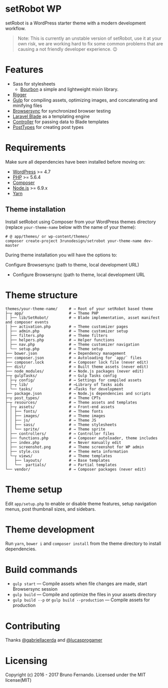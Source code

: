 # setRobot WP
setRobot is a WordPress starter theme with a modern development workflow.

> Note: This is currently an unstable version of setRobot, use it at your own risk, we are working hard to fix some common problems that are causing a not friendly developer experience. :wink:

# Features
*   Sass for stylesheets
    *   [Bourbon](bourbon.io/) a simple and lightweight mixin library.
*   [Rigger](https://github.com/kuzyk/gulp-rigger)
*   [Gulp](gulpjs.com) for compiling assets, optimizing images, and concatenating and minifying files
*   [Browsersync](http://www.browsersync.io/) for synchronized browser testing
*   [Laravel Blade](https://laravel.com/docs/5.3/blade) as a templating engine
*   [Controller](https://github.com/soberwp/controller) for passing data to Blade templates
*   [PostTypes](https://github.com/jjgrainger/PostTypes) for creating post types

# Requirements
Make sure all dependencies have been installed before moving on:

*   [WordPress](https://wordpress.org/) >= 4.7
*   [PHP](http://php.net/manual/en/install.php) >= 5.6.4
*   [Composer](https://getcomposer.org/download/)
*   [Node.js](http://nodejs.org/) >= 6.9.x
*   [Yarn](https://yarnpkg.com/en/docs/install)

## Theme installation

Install setRobot using Composer from your WordPress themes directory (replace `your-theme-name` below with the name of your theme):

```shell
# @ app/themes/ or wp-content/themes/
composer create-project 3runodesign/setrobot your-theme-name dev-master
```

During theme installation you will have the options to:

Configure Browsersync (path to theme, local development URL)
*   Configure Browsersync (path to theme, local development URL

# Theme structure

```
themes/your-theme-name/     # → Root of your setRobot based theme
├─┬ app/                    # → Theme PHP
│ ├── lib/SetRobot/         # → Blade implementation, asset manifest and composer events
│ ├── activation.php        # → Theme customizer pages
│ ├── admin.php             # → Theme customizer setup
│ ├── filters.php           # → Theme filters
│ ├── helpers.php           # → Helper functions
│ ├── nav.php               # → Theme customizer navigation
│ └── setup.php             # → Theme setup
├── bower.json              # → Dependency management
├── composer.json           # → Autoloading for `app/` files
├── composer.lock           # → Composer lock file (never edit)
├── dist/                   # → Built theme assets (never edit)
├── node_modules/           # → Node.js packages (never edit)
├─┬ gulpTasks/              # → Gulp Tasks config
│ ├─┬ config/               # → Settings for compiled assets
│ ├─┬ lib/                  # →Library of Tasks aids
│ └── tasks/                # →Tasks for development
├── package.json            # → Node.js dependencies and scripts
├─┬ post_types/             # → Theme CPTs
├─┬ resources/              # → Theme assets and templates
│ ├─┬ assets/               # → Front-end assets
│ │ ├── fonts/              # → Theme fonts
│ │ ├── images/             # → Theme images
│ │ ├── js/                 # → Theme JS
│ │ ├── sass/               # → Theme stylesheets
│ │ └── sprite/             # → Theme sprite
│ ├── controllers/          # → Controller files
│ ├── functions.php         # → Composer autoloader, theme includes
│ ├── index.php             # → Never manually edit
│ ├── screenshot.png        # → Theme screenshot for WP admin
│ ├── style.css             # → Theme meta information
│ └─┬ views/                # → Theme templates
│   ├── layouts/            # → Base templates
│   └──  partials/          # → Partial templates
└── vendor/                 # → Composer packages (never edit)
```

# Theme setup
Edit `app/setup.php` to enable or disable theme features, setup navigation menus, post thumbnail sizes, and sidebars.

# Theme development
Run `yarn`, `bower i` and `composer install` from the theme directory to install dependencies.

# Build commands
*   `gulp start` — Compile assets when file changes are made, start Browsersync session
*   `gulp build` — Compile and optimize the files in your assets directory
*   `gulp build --p` or `gulp build --production` — Compile assets for production

# Contributing
Thanks [@gabriellacerda](https://github.com/gabriellacerda) and [@lucasprogamer](https://github.com/lucasprogamer)

# Licensing
Copyright (c) 2016 - 2017 Bruno Fernando. Licensed under the MIT license(MIT)
